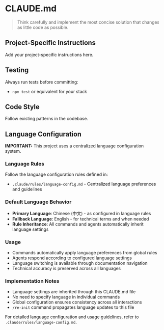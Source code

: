 # CLAUDE.md

> Think carefully and implement the most concise solution that changes as little code as possible.

## Project-Specific Instructions

Add your project-specific instructions here.

## Testing

Always run tests before committing:
- `npm test` or equivalent for your stack

## Code Style

Follow existing patterns in the codebase.

## Language Configuration

**IMPORTANT:** This project uses a centralized language configuration system.

### Language Rules
Follow the language configuration rules defined in:
- `.claude/rules/language-config.md` - Centralized language preferences and guidelines

### Default Language Behavior
- **Primary Language**: Chinese (中文) - as configured in language rules
- **Fallback Language**: English - for technical terms and when needed
- **Rule Inheritance**: All commands and agents automatically inherit language settings

### Usage
- Commands automatically apply language preferences from global rules
- Agents respond according to configured language settings
- Language switching is available through documentation navigation
- Technical accuracy is preserved across all languages

### Implementation Notes
- Language settings are inherited through this CLAUDE.md file
- No need to specify language in individual commands
- Global configuration ensures consistency across all interactions
- `/re-init` command propagates language updates to this file

For detailed language configuration and usage guidelines, refer to `.claude/rules/language-config.md`.